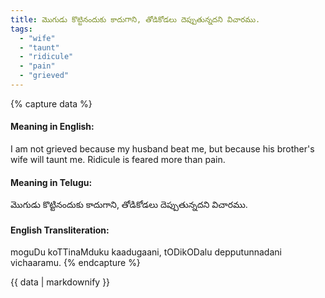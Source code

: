 ```yaml
---
title: మొగుడు కొట్టినందుకు కాదుగాని, తోడికోడలు దెప్పుతున్నదని విచారము.
tags:
  - "wife"
  - "taunt"
  - "ridicule"
  - "pain"
  - "grieved"
---
```


{% capture data %}
#### Meaning in English:
I am not grieved because my husband beat me, but because his brother's wife will taunt me.
Ridicule is feared more than pain.

#### Meaning in Telugu:
మొగుడు కొట్టినందుకు కాదుగాని, తోడికోడలు దెప్పుతున్నదని విచారము.

#### English Transliteration:
moguDu koTTinaMduku kaadugaani, tODikODalu depputunnadani vichaaramu.
{% endcapture %}

{{ data | markdownify }}

